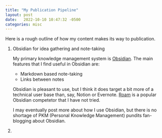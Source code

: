 ```yaml
---
title: "My Publication Pipeline"
layout: post
date:   2022-10-10 10:47:32 -0500
categories: misc
---
```


Here is a rough outline of how my content makes its way to publication.

1. Obsidian for idea gathering and note-taking

    My primary knowledge management system is [Obsidian](https://obsidian.md/). The main
    features that I find useful in Obsidian are:
    - Markdown based note-taking
    - Links between notes


    Obsidian is pleasant to use, but I think it does target a bit more of a technical
    user base than, say, Notion or Evernote. [Roam](https://roamresearch.com/) is a popular
    Obsidian competetor that I have not tried.

    I may eventually post more about how I use Obsidian, but there is no shortage of PKM
    (Personal Knowledge Management) pundits fan-blogging about Obsidian.


2. 


